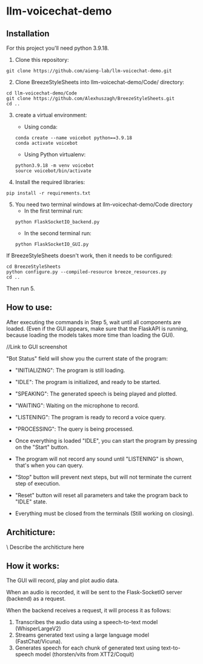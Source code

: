 # llm-voicechat-demo

## Installation

For this project you'll need python 3.9.18.

1. Clone this repository:
```
git clone https://github.com/aieng-lab/llm-voicechat-demo.git
```

2. Clone BreezeStyleSheets into llm-voicechat-demo/Code/ directory:
```
cd llm-voicechat-demo/Code
git clone https://github.com/Alexhuszagh/BreezeStyleSheets.git
cd ..
```

3. create a virtual environment:
   - Using conda:
   ```
   conda create --name voicebot python==3.9.18
   conda activate voicebot
   ```
   
   - Using Python virtualenv:
   ```
   python3.9.18 -m venv voicebot
   source voicebot/bin/activate
   ```
   
4. Install the required libraries:
```
pip install -r requirements.txt
```

5. You need two terminal windows at llm-voicechat-demo/Code directory
    - In the first terminal run:
    ```
    python FlaskSocketIO_backend.py
    ```
    - In the second terminal run:
    ```
    python FlaskSocketIO_GUI.py
    ```

If BreezeStyleSheets doesn't work, then it needs to be configured:
   ```
   cd BreezeStyleSheets
   python configure.py --compiled-resource breeze_resources.py
   cd ..
   ```
Then run 5.


## How to use:

After executing the commands in Step 5, wait until all components are loaded.
(Even if the GUI appears, make sure that the FlaskAPI is running, because loading the models takes more time than loading the GUI).

//Link to GUI screenshot

"Bot Status" field will show you the current state of the program:

   - "INITIALIZING": The program is still loading.
   - "IDLE": The program is initialized, and ready to be started.
   - "SPEAKING": The generated speech is being played and plotted.
   - "WAITING": Waiting on the microphone to record.
   - "LISTENING": The program is ready to record a voice query.
   - "PROCESSING": The query is being processed.

- Once everything is loaded "IDLE", you can start the program by pressing on the "Start" button.

- The program will not record any sound until "LISTENING" is shown, that's when you can query.

- "Stop" button will prevent next steps, but will not terminate the current step of execution.

- "Reset" button will reset all parameters and take the program back to "IDLE" state.

- Everything must be closed from the terminals (Still working on closing).



## Architicture:
\\ Describe the architicture here

## How it works:

The GUI will record, play and plot audio data.

When an audio is recorded, it will be sent to the Flask-SocketIO server (backend) as a request.

When the backend receives a request, it will process it as follows:

1. Transcribes the audio data using a speech-to-text model (WhisperLargeV2)
2. Streams generated text using a large language model (FastChat/Vicuna).
3. Generates speech for each chunk of generated text using text-to-speech model (thorsten/vits from XTT2/Coquit)



